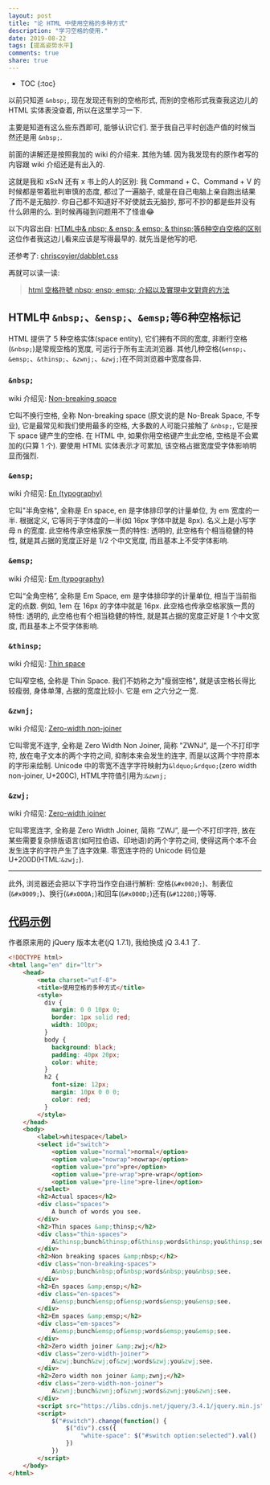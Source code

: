 ```yaml
---
layout: post
title: "论 HTML 中使用空格的多种方式"
description: "学习空格的使用."
date: 2019-08-22
tags: [提高姿势水平]
comments: true
share: true
---
```



* TOC
{:toc}


以前只知道 `&nbsp;`, 现在发现还有别的空格形式, 而别的空格形式我查我这边儿的 HTML 实体表没查着, 所以在这里学习一下. 

主要是知道有这么些东西即可, 能够认识它们. 至于我自己平时创造产值的时候当然还是用 `&nbsp;`.

前面的讲解还是按照我加的 wiki 的介绍来. 其他为辅. 因为我发现有的原作者写的内容跟 wiki 介绍还是有出入的.

这就是我和 xSxN 还有 x 书上的人的区别: 我 Command + C、Command + V 的时候都是带着批判审慎的态度, 都过了一遍脑子, 或是在自己电脑上亲自跑出结果了而不是无脑抄. 你自己都不知道好不好使就去无脑抄, 那可不抄的都是些并没有什么卵用的么. 到时候再碰到问题用不了怪谁😂

以下内容出自: [HTML中& nbsp; & ensp; & emsp; & thinsp;等6种空白空格的区别](https://www.weibo.com/p/23041873db88b40102xxyp?mod=zwenzhang&sudaref=www.google.com&display=0&retcode=6102) 这位作者我这边儿看来应该是写得最早的. 就先当是他写的吧.

还参考了: [chriscoyier/dabblet.css](https://gist.github.com/chriscoyier/1708215)

再就可以读一读:

> [html 空格符號 nbsp; ensp; emsp; 介紹以及實現中文對齊的方法](https://www.itread01.com/p/638438.html)


## HTML中 <code>&amp;nbsp;</code>、<code>&amp;ensp;</code>、<code>&amp;emsp;</code>等6种空格标记


HTML 提供了 5 种空格实体(space entity), 它们拥有不同的宽度, 非断行空格(`&nbsp;`)是常规空格的宽度, 可运行于所有主流浏览器. 其他几种空格(`&ensp;`、`&emsp;`、`&thinsp;`、`&zwnj;`、`&zwj;`)在不同浏览器中宽度各异.  

### <code>&amp;nbsp;</code>  

wiki 介绍见: [Non-breaking space](https://en.wikipedia.org/wiki/Non-breaking_space)

它叫不换行空格, 全称 Non-breaking space (原文说的是 No-Break Space, 不专业), 它是最常见和我们使用最多的空格, 大多数的人可能只接触了 `&nbsp;`, 它是按下 space 键产生的空格. 在 HTML 中, 如果你用空格键产生此空格, 空格是不会累加的(只算 1 个). 要使用 HTML 实体表示才可累加, 该空格占据宽度受字体影响明显而强烈. 


### <code>&amp;ensp;</code> 

wiki 介绍见: [En (typography)](https://en.wikipedia.org/wiki/En_(typography))

它叫"半角空格", 全称是 En space, en 是字体排印学的计量单位, 为 em 宽度的一半. 根据定义, 它等同于字体度的一半(如 16px 字体中就是 8px). 名义上是小写字母 n 的宽度. 此空格传承空格家族一贯的特性: 透明的, 此空格有个相当稳健的特性, 就是其占据的宽度正好是 1/2 个中文宽度, 而且基本上不受字体影响. 


### <code>&amp;emsp;</code>

wiki 介绍见: [Em (typography)](https://en.wikipedia.org/wiki/Em_(typography))


它叫“全角空格”, 全称是 Em Space, em 是字体排印学的计量单位, 相当于当前指定的点数. 例如, 1em 在 16px 的字体中就是 16px. 此空格也传承空格家族一贯的特性: 透明的, 此空格也有个相当稳健的特性, 就是其占据的宽度正好是 1 个中文宽度, 而且基本上不受字体影响.  


### <code>&amp;thinsp;</code>

wiki 介绍见: [Thin space](https://en.wikipedia.org/wiki/Thin_space)

它叫窄空格, 全称是 Thin Space. 我们不妨称之为"瘦弱空格", 就是该空格长得比较瘦弱, 身体单薄, 占据的宽度比较小. 它是 em 之六分之一宽.‌

### <code>&amp;zwnj;</code>


wiki 介绍见: [Zero-width non-joiner](https://en.wikipedia.org/wiki/Zero-width_non-joiner)

它叫零宽不连字, 全称是 Zero Width Non Joiner, 简称 "ZWNJ", 是一个不打印字符, 放在电子文本的两个字符之间, 抑制本来会发生的连字, 而是以这两个字符原本的字形来绘制. Unicode 中的零宽不连字字符映射为`&ldquo;&rdquo;`(zero width non-joiner, U+200C), HTML字符值引用为:`&zwnj;‍` 

### <code>&amp;zwj;</code>

wiki 介绍见: [Zero-width joiner](https://en.wikipedia.org/wiki/Zero-width_joiner)

它叫零宽连字, 全称是 Zero Width Joiner, 简称 “ZWJ”, 是一个不打印字符, 放在某些需要复杂排版语言(如阿拉伯语、印地语)的两个字符之间, 使得这两个本不会发生连字的字符产生了连字效果. 零宽连字符的 Unicode 码位是 U+200D(HTML:`&zwj;`). 

---

此外, 浏览器还会把以下字符当作空白进行解析: 空格(`&#x0020;`)、制表位(`&#x0009;`)、换行(`&#x000A;`)和回车(`&#x000D;`)还有(`&#12288;`)等等. 


## [代码示例](https://gist.github.com/chriscoyier/1708215)


作者原来用的 jQuery 版本太老(jQ 1.7.1), 我给换成 jQ 3.4.1 了.


```html
<!DOCTYPE html>
<html lang="en" dir="ltr">
    <head>
        <meta charset="utf-8">
        <title>使用空格的多种方式</title>
        <style>
          div {
            margin: 0 0 10px 0;
            border: 1px solid red;
            width: 100px;
          }
          body {
            background: black;
            padding: 40px 20px;
            color: white;
          }
          h2 {
            font-size: 12px;
            margin: 10px 0 0 0;
            color: red;
          }
        </style>
    </head>
    <body>
        <label>whitespace</label>
        <select id="switch">
          	<option value="normal">normal</option>
          	<option value="nowrap">nowrap</option>
          	<option value="pre">pre</option>
          	<option value="pre-wrap">pre-wrap</option>
          	<option value="pre-line">pre-line</option>
        </select>
        <h2>Actual spaces</h2>
        <div class="spaces">
            A bunch of words you see.
        </div>
        <h2>Thin spaces &amp;thinsp;</h2>
        <div class="thin-spaces">
            A&thinsp;bunch&thinsp;of&thinsp;words&thinsp;you&thinsp;see.
        </div>
        <h2>Non breaking spaces &amp;nbsp;</h2>
        <div class="non-breaking-spaces">
            A&nbsp;bunch&nbsp;of&nbsp;words&nbsp;you&nbsp;see.
        </div>
        <h2>En spaces &amp;ensp;</h2>
        <div class="en-spaces">
            A&ensp;bunch&ensp;of&ensp;words&ensp;you&ensp;see.
        </div>
        <h2>Em spaces &amp;emsp;</h2>
        <div class="em-spaces">
            A&emsp;bunch&emsp;of&emsp;words&emsp;you&emsp;see.
        </div>
        <h2>Zero width joiner &amp;zwj;</h2>
        <div class="zero-width-joiner">
            A&zwj;bunch&zwj;of&zwj;words&zwj;you&zwj;see.
        </div>
        <h2>Zero width non joiner &amp;zwnj;</h2>
        <div class="zero-width-non-joiner">
            A&zwnj;bunch&zwnj;of&zwnj;words&zwnj;you&zwnj;see.
        </div>
        <script src="https://libs.cdnjs.net/jquery/3.4.1/jquery.min.js"></script>
        <script>
            $("#switch").change(function() {
                $("div").css({
                    "white-space": $("#switch option:selected").val()
                })
            })
        </script>
    </body>
</html>

```
